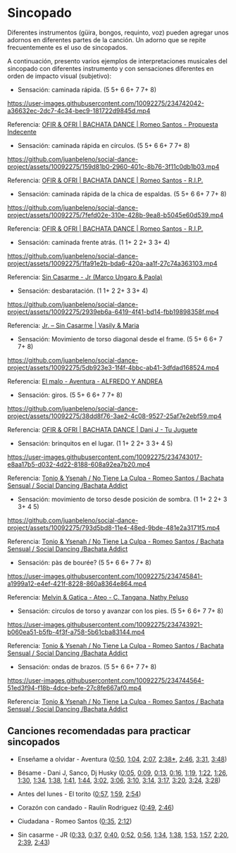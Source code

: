# Sincopado

Diferentes instrumentos (güira, bongos, requinto, voz) pueden agregar unos adornos en diferentes partes de la canción. Un adorno que se repite frecuentemente es el uso de sincopados.

A continuación, presento varios ejemplos de interpretaciones musicales del sincopado con diferentes instrumento y con sensaciones diferentes en orden de impacto visual (subjetivo):

- Sensación: caminada rápida. (5 5+ 6 6+ 7 7+ 8)

https://user-images.githubusercontent.com/10092275/234742042-a36632ec-2dc7-4c34-bec9-181722d9845d.mp4

Referencia: [OFIR & OFRI | BACHATA DANCE | Romeo Santos - Propuesta Indecente](https://youtu.be/RCLvL4tjQf4?t=70)


- Sensación: caminada rápida en círculos. (5 5+ 6 6+ 7 7+ 8)

https://github.com/juanbeleno/social-dance-project/assets/10092275/159d81b0-2960-401c-8b76-3f11c0db1b03.mp4

Referencia: [OFIR & OFRI | BACHATA DANCE | Romeo Santos - R.I.P.](https://youtu.be/cNqZMvT0ErE?t=137)


- Sensación: caminada rápida de la chica de espaldas. (5 5+ 6 6+ 7 7+ 8)

https://github.com/juanbeleno/social-dance-project/assets/10092275/7fefd02e-310e-428b-9ea8-b5045e60d539.mp4

Referencia: [OFIR & OFRI | BACHATA DANCE | Romeo Santos - R.I.P.](https://youtu.be/Vw2vUu-P9jc?t=62)


- Sensación: caminada frente atrás. (1 1+ 2 2+ 3 3+ 4)

https://github.com/juanbeleno/social-dance-project/assets/10092275/1fa91e2b-bda6-420a-aa1f-27c74a363103.mp4

Referencia: [Sin Casarme - Jr (Marco Ungaro & Paola)](https://youtu.be/t7fRPu4MY-A?t=97)


- Sensación: desbaratación. (1 1+ 2 2+ 3 3+ 4)

https://github.com/juanbeleno/social-dance-project/assets/10092275/2939eb6a-6419-4f41-bd14-fbb19898358f.mp4

Referencia: [Jr. – Sin Casarme | Vasily & Maria](https://youtu.be/tqZBIjIkPSk?t=34)


- Sensación: Movimiento de torso diagonal desde el frame. (5 5+ 6 6+ 7 7+ 8)

https://github.com/juanbeleno/social-dance-project/assets/10092275/5db923e3-1f4f-4bbc-ab41-3dfdad168524.mp4

Referencia: [El malo - Aventura - ALFREDO Y ANDREA](https://www.instagram.com/p/Cty2ly7tEQt/)


- Sensación: giros. (5 5+ 6 6+ 7 7+ 8)

https://github.com/juanbeleno/social-dance-project/assets/10092275/38dd8f76-3ae2-4c08-9527-25af7e2ebf59.mp4

Referencia: [OFIR & OFRI | BACHATA DANCE | Dani J - Tu Juguete](https://youtu.be/zYtcDMnu-AY?t=77)


- Sensación: brinquitos en el lugar. (1 1+ 2 2+ 3 3+ 4 5)

https://user-images.githubusercontent.com/10092275/234743017-e8aa17b5-d032-4d22-8188-608a92ea7b20.mp4

Referencia: [Tonio & Ysenah / No Tiene La Culpa - Romeo Santos / Bachata Sensual / Social Dancing /Bachata Addict](https://youtu.be/fDuckPb3Gws?t=93)


- Sensación: movimiento de torso desde posición de sombra. (1 1+ 2 2+ 3 3+ 4 5)

https://github.com/juanbeleno/social-dance-project/assets/10092275/793d5bd8-11e4-48ed-9bde-481e2a3171f5.mp4

Referencia: [Tonio & Ysenah / No Tiene La Culpa - Romeo Santos / Bachata Sensual / Social Dancing /Bachata Addict](https://youtu.be/fDuckPb3Gws?t=12)


- Sensación: pàs de bourée? (5 5+ 6 6+ 7 7+ 8)

https://user-images.githubusercontent.com/10092275/234745841-a1999a12-e4ef-421f-8228-860a8364e864.mp4

Referencia: [Melvin & Gatica - Ateo - C. Tangana, Nathy Peluso](https://youtu.be/H84LH59JjZk?t=198)


- Sensación: circulos de torso y avanzar con los pies. (5 5+ 6 6+ 7 7+ 8)

https://user-images.githubusercontent.com/10092275/234743921-b060ea51-b5fb-4f3f-a758-5b61cba83144.mp4

Referencia: [Tonio & Ysenah / No Tiene La Culpa - Romeo Santos / Bachata Sensual / Social Dancing /Bachata Addict](https://youtu.be/fDuckPb3Gws?t=222)


- Sensación: ondas de brazos. (5 5+ 6 6+ 7 7+ 8)

https://user-images.githubusercontent.com/10092275/234744564-51ed3f94-f18b-4dce-befe-27c8fe667af0.mp4

Referencia: [Tonio & Ysenah / No Tiene La Culpa - Romeo Santos / Bachata Sensual / Social Dancing /Bachata Addict](https://youtu.be/fDuckPb3Gws?t=229)

## Canciones recomendadas para practicar sincopados

- Enseñame a olvidar - Aventura ([0:50](https://youtu.be/uPCZm2Tvjpo?t=50), [1:04](https://youtu.be/uPCZm2Tvjpo?t=64), [2:07](https://youtu.be/uPCZm2Tvjpo?t=127), [2:38*](https://youtu.be/uPCZm2Tvjpo?t=158), [2:46](https://youtu.be/uPCZm2Tvjpo?t=166), [3:31](https://youtu.be/uPCZm2Tvjpo?t=211), [3:48](https://youtu.be/uPCZm2Tvjpo?t=228))

- Bésame - Dani J, Sanco, Dj Husky ([0:05](https://youtu.be/sYJJxSqDdVM?t=5), [0:09](https://youtu.be/sYJJxSqDdVM?t=9), [0:13](https://youtu.be/sYJJxSqDdVM?t=13), [0:16](https://youtu.be/sYJJxSqDdVM?t=16), [1:19](https://youtu.be/sYJJxSqDdVM?t=79), [1:22](https://youtu.be/sYJJxSqDdVM?t=82), [1:26](https://youtu.be/sYJJxSqDdVM?t=86), [1:30](https://youtu.be/sYJJxSqDdVM?t=90), [1:34](https://youtu.be/sYJJxSqDdVM?t=94), [1:38](https://youtu.be/sYJJxSqDdVM?t=98), [1:41](https://youtu.be/sYJJxSqDdVM?t=101), [1:44](https://youtu.be/sYJJxSqDdVM?t=104), [3:02](https://youtu.be/sYJJxSqDdVM?t=182), [3:06](https://youtu.be/sYJJxSqDdVM?t=186), [3:10](https://youtu.be/sYJJxSqDdVM?t=190), [3:14](https://youtu.be/sYJJxSqDdVM?t=194), [3:17](https://youtu.be/sYJJxSqDdVM?t=197), [3:20](https://youtu.be/sYJJxSqDdVM?t=200), [3:24](https://youtu.be/sYJJxSqDdVM?t=204), [3:28](https://youtu.be/sYJJxSqDdVM?t=208))

- Antes del lunes - El torito ([0:57](https://youtu.be/dXjxxZVyAQk?t=57), [1:59](https://youtu.be/dXjxxZVyAQk?t=119), [2:54](https://youtu.be/dXjxxZVyAQk?t=174))

- Corazón con candado - Raulín Rodriguez ([0:49](https://youtu.be/TZdV0BvZW6o?t=49), [2:46](https://youtu.be/TZdV0BvZW6o?t=166))

- Ciudadana - Romeo Santos ([0:35](https://youtu.be/Plq4dTFS4Pc?t=35), [2:12](https://youtu.be/Plq4dTFS4Pc?t=132))

- Sin casarme - JR ([0:33](https://youtu.be/EnUej3lLCf0?t=33), [0:37](https://youtu.be/EnUej3lLCf0?t=37), [0:40](https://youtu.be/EnUej3lLCf0?t=40), [0:52](https://youtu.be/EnUej3lLCf0?t=52), [0:56](https://youtu.be/EnUej3lLCf0?t=56), [1:34](https://youtu.be/EnUej3lLCf0?t=94), [1:38](https://youtu.be/EnUej3lLCf0?t=98), [1:53](https://youtu.be/EnUej3lLCf0?t=113), [1:57](https://youtu.be/EnUej3lLCf0?t=117), [2:20](https://youtu.be/EnUej3lLCf0?t=140), [2:39](https://youtu.be/EnUej3lLCf0?t=159), [2:43](https://youtu.be/EnUej3lLCf0?t=163))
